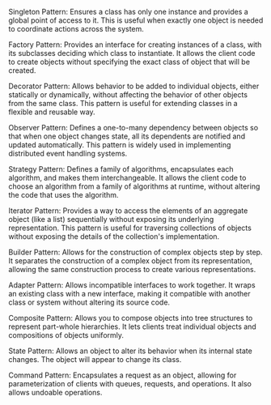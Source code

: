 Singleton Pattern:
Ensures a class has only one instance and provides a global point of access to it. This is useful when exactly one object is needed to coordinate actions across the system.

Factory Pattern:
Provides an interface for creating instances of a class, with its subclasses deciding which class to instantiate. It allows the client code to create objects without specifying the exact class of object that will be created.

Decorator Pattern:
Allows behavior to be added to individual objects, either statically or dynamically, without affecting the behavior of other objects from the same class. This pattern is useful for extending classes in a flexible and reusable way.

Observer Pattern:
Defines a one-to-many dependency between objects so that when one object changes state, all its dependents are notified and updated automatically. This pattern is widely used in implementing distributed event handling systems.

Strategy Pattern:
Defines a family of algorithms, encapsulates each algorithm, and makes them interchangeable. It allows the client code to choose an algorithm from a family of algorithms at runtime, without altering the code that uses the algorithm.

Iterator Pattern:
Provides a way to access the elements of an aggregate object (like a list) sequentially without exposing its underlying representation. This pattern is useful for traversing collections of objects without exposing the details of the collection's implementation.

Builder Pattern:
Allows for the construction of complex objects step by step. It separates the construction of a complex object from its representation, allowing the same construction process to create various representations.

Adapter Pattern:
Allows incompatible interfaces to work together. It wraps an existing class with a new interface, making it compatible with another class or system without altering its source code.

Composite Pattern:
Allows you to compose objects into tree structures to represent part-whole hierarchies. It lets clients treat individual objects and compositions of objects uniformly.

State Pattern:
Allows an object to alter its behavior when its internal state changes. The object will appear to change its class.

Command Pattern:
Encapsulates a request as an object, allowing for parameterization of clients with queues, requests, and operations. It also allows undoable operations.
